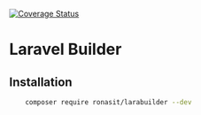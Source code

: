[![Coverage Status](https://coveralls.io/repos/github/RonasIT/larabuilder/badge.svg?branch=master)](https://coveralls.io/github/RonasIT/larabuilder?branch=master)

# Laravel Builder

## Installation

```bash
    composer require ronasit/larabuilder --dev
```